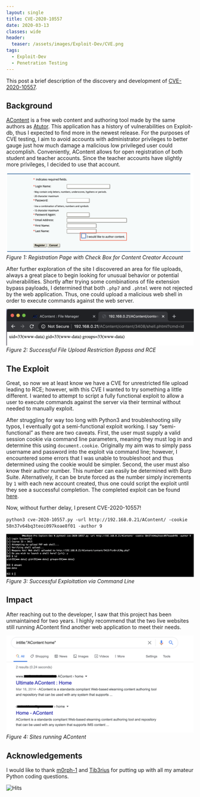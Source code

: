 ```yaml
---
layout: single
title: CVE-2020-10557
date: 2020-03-13
classes: wide
header:
  teaser: /assets/images/Exploit-Dev/CVE.png
tags:
  - Exploit-Dev
  - Penetration Testing
---
```


This post a brief description of the discovery and development of [CVE-2020-10557](https://cve.mitre.org/cgi-bin/cvename.cgi?name=CVE-2020-10557).    


## Background  
[AContent](https://github.com/atutor/AContent)
 is a free web content and authoring tool made by the same authors as [Atutor](https://github.com/atutor/ATutor). This application has a history of vulnerabilities on Exploit-db, thus I expected to find more in the newest release. For the purposes of CVE testing, I aim to avoid accounts with administrator privileges to better gauge just how much damage a malicious low privileged user could accomplish. Conveniently, AContent allows for open registration of both student and teacher accounts. Since the teacher accounts have slightly more privileges, I decided to use that account.    

![](/assets/images/Exploit-Dev/AContent/1.png)  
*Figure 1: Registration Page with Check Box for Content Creator Account*    

After further exploration of the site I discovered an area for file uploads, always a great place to begin looking for unusual behavior or potential vulnerabilities. Shortly after trying some combinations of file extension bypass payloads, I determined that both `.php7` and `.phtml` were not rejected by the web application. Thus, one could upload a malicious web shell in order to execute commands against the web server.    

![](/assets/images/Exploit-Dev/AContent/2.png)  
*Figure 2: Successful File Upload Restriction Bypass and RCE*    

## The Exploit  
Great, so now we at least know we have a CVE for unrestricted file upload leading to RCE; however, with this CVE I wanted to try something a little different. I wanted to attempt to script a fully functional exploit to allow a user to execute commands against the server via their terminal without needed to manually exploit.    

After struggling for way too long with Python3 and troubleshooting silly typos, I eventually got a semi-functional exploit working. I say “semi-functional” as there are two caveats. First, the user must supply a valid session cookie via command line parameters, meaning they must log in and determine this using `document.cookie`. Originally my aim was to simply pass username and password into the exploit via command line; however, I encountered some errors that I was unable to troubleshoot and thus determined using the cookie would be simpler. Second, the user must also know their author number. This number can easily be determined with Burp Suite. Alternatively, it can be brute forced as the number simply increments by `1` with each new account created, thus one could script the exploit until they see a successful completion. The completed exploit can be found [here](https://github.com/cinzinga/CVEs/tree/master/CVE-2020-10557).    

Now, without further delay, I present CVE-2020-10557!    

`python3 cve-2020-10557.py -url http://192.168.0.21/AContent/ -cookie 58n37v64bq3teoi097koae8f01 -author 9`    


![](/assets/images/Exploit-Dev/AContent/3.png)  
*Figure 3: Successful Exploitation via Command Line*    

## Impact  
After reaching out to the developer, I saw that this project has been unmaintained for two years. I highly recommend that the two live websites still running AContent find another web application to meet their needs.  

![](/assets/images/Exploit-Dev/AContent/4.png)  
*Figure 4: Sites running AContent*    

## Acknowledgements  
I would like to thank [m0rph-1](https://m0rph-1.github.io/) and [Tib3rius](https://tib3rius.com/) for putting up with all my amateur Python coding questions.



![Hits](https://hitcounter.pythonanywhere.com/count/tag.svg?url=https%3A%2F%2Fcinzinga.github.io%2FCVE-2020-10557%2F)


